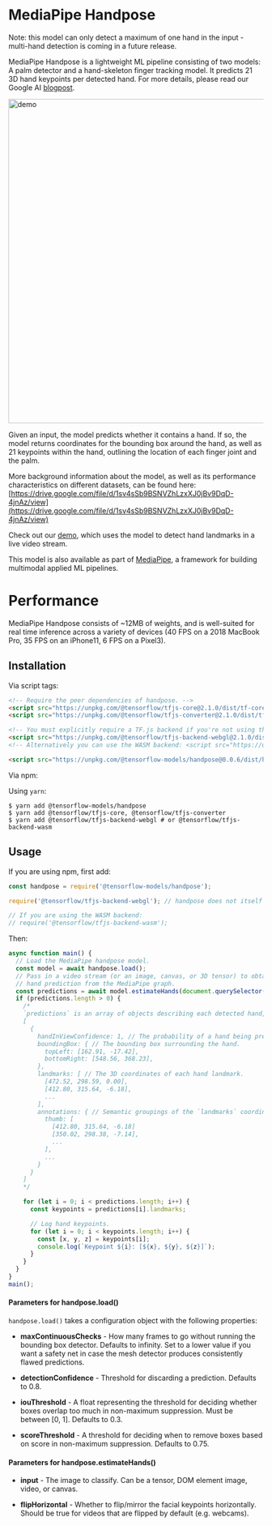 # MediaPipe Handpose
Note: this model can only detect a maximum of one hand in the input - multi-hand detection is coming in a future release.

MediaPipe Handpose is a lightweight ML pipeline consisting of two models: A palm detector and a hand-skeleton finger tracking model. It predicts 21 3D hand keypoints per detected hand. For more details, please read our Google AI [blogpost](https://ai.googleblog.com/2019/08/on-device-real-time-hand-tracking-with.html).

<img src="demo/demo.gif" alt="demo" style="width:640px" />

Given an input, the model predicts whether it contains a hand. If so, the model returns coordinates for the bounding box around the hand, as well as 21 keypoints within the hand, outlining the location of each finger joint and the palm.

More background information about the model, as well as its performance characteristics on different datasets, can be found here: [https://drive.google.com/file/d/1sv4sSb9BSNVZhLzxXJ0jBv9DqD-4jnAz/view](https://drive.google.com/file/d/1sv4sSb9BSNVZhLzxXJ0jBv9DqD-4jnAz/view)

Check out our [demo](https://storage.googleapis.com/tfjs-models/demos/handpose/index.html), which uses the model to detect hand landmarks in a live video stream.

This model is also available as part of [MediaPipe](https://hand.mediapipe.dev/), a framework for building multimodal applied ML pipelines.

# Performance

MediaPipe Handpose consists of ~12MB of weights, and is well-suited for real time inference across a variety of devices (40 FPS on a 2018 MacBook Pro, 35 FPS on an iPhone11, 6 FPS on a Pixel3).

## Installation

Via script tags:

```html
<!-- Require the peer dependencies of handpose. -->
<script src="https://unpkg.com/@tensorflow/tfjs-core@2.1.0/dist/tf-core.js"></script>
<script src="https://unpkg.com/@tensorflow/tfjs-converter@2.1.0/dist/tf-converter.js"></script>

<!-- You must explicitly require a TF.js backend if you're not using the tfs union bundle. -->
<script src="https://unpkg.com/@tensorflow/tfjs-backend-webgl@2.1.0/dist/tf-backend-webgl.js"></script>
<!-- Alternatively you can use the WASM backend: <script src="https://unpkg.com/@tensorflow/tfjs-backend-wasm@2.1.0/dist/tf-backend-wasm.js"></script> -->

<script src="https://unpkg.com/@tensorflow-models/handpose@0.0.6/dist/handpose.js"></script>
```

Via npm:

Using `yarn`:

    $ yarn add @tensorflow-models/handpose
    $ yarn add @tensorflow/tfjs-core, @tensorflow/tfjs-converter
    $ yarn add @tensorflow/tfjs-backend-webgl # or @tensorflow/tfjs-backend-wasm

## Usage

If you are using npm, first add:

```js
const handpose = require('@tensorflow-models/handpose');

require('@tensorflow/tfjs-backend-webgl'); // handpose does not itself require a backend, so you must explicitly install one.

// If you are using the WASM backend:
// require('@tensorflow/tfjs-backend-wasm');
```

Then:

```js
async function main() {
  // Load the MediaPipe handpose model.
  const model = await handpose.load();
  // Pass in a video stream (or an image, canvas, or 3D tensor) to obtain a
  // hand prediction from the MediaPipe graph.
  const predictions = await model.estimateHands(document.querySelector("video"));
  if (predictions.length > 0) {
    /*
    `predictions` is an array of objects describing each detected hand, for example:
    [
      {
        handInViewConfidence: 1, // The probability of a hand being present.
        boundingBox: { // The bounding box surrounding the hand.
          topLeft: [162.91, -17.42],
          bottomRight: [548.56, 368.23],
        },
        landmarks: [ // The 3D coordinates of each hand landmark.
          [472.52, 298.59, 0.00],
          [412.80, 315.64, -6.18],
          ...
        ],
        annotations: { // Semantic groupings of the `landmarks` coordinates.
          thumb: [
            [412.80, 315.64, -6.18]
            [350.02, 298.38, -7.14],
            ...
          ],
          ...
        }
      }
    ]
    */

    for (let i = 0; i < predictions.length; i++) {
      const keypoints = predictions[i].landmarks;

      // Log hand keypoints.
      for (let i = 0; i < keypoints.length; i++) {
        const [x, y, z] = keypoints[i];
        console.log(`Keypoint ${i}: [${x}, ${y}, ${z}]`);
      }
    }
  }
}
main();
```

#### Parameters for handpose.load()

`handpose.load()` takes a configuration object with the following properties:

* **maxContinuousChecks** - How many frames to go without running the bounding box detector. Defaults to infinity. Set to a lower value if you want a safety net in case the mesh detector produces consistently flawed predictions.

* **detectionConfidence** - Threshold for discarding a prediction. Defaults to 0.8.

* **iouThreshold** - A float representing the threshold for deciding whether boxes overlap too much in non-maximum suppression. Must be between [0, 1]. Defaults to 0.3.

* **scoreThreshold** - A threshold for deciding when to remove boxes based on score in non-maximum suppression. Defaults to 0.75.

#### Parameters for handpose.estimateHands()

* **input** - The image to classify. Can be a tensor, DOM element image, video, or canvas.

* **flipHorizontal** - Whether to flip/mirror the facial keypoints horizontally. Should be true for videos that are flipped by default (e.g. webcams).
